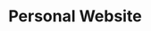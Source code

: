 ---
id: 2
layout: ../../layouts/ProjectPageLayout.astro
title: "Personal Website"
category: "Website"
description: "You are here! A static site built from scratch using Astro, Tailwind, and React."
iconPath: "projects/personal-website"
imagePath: "/src/assets/projects/images/project1.jpg"
imageAlt: "Jordan Sherrington personal website"
tags: ["tailwind", "javascript", "astro", "react"]
accentColor: "#807d42"
---